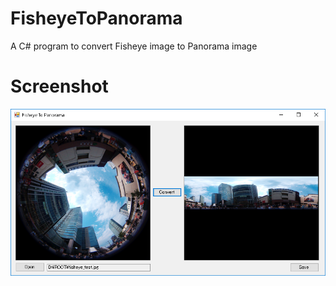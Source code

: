 # FisheyeToPanorama
A C# program to convert Fisheye image to Panorama image

# Screenshot
![Screenshot](screenshot.png)
